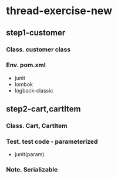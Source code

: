 # thread-exercise-new
## step1-customer
### Class. customer class
### Env. pom.xml
- junit
- lombok
- logback-classic

## step2-cart,cartItem
### Class. Cart, CartItem
### Test. test code - parameterized
- junit(param)
### Note. Serializable